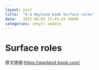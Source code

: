 ```yaml
---
layout: post
title:  "6.4 Wayland book Surface roles"
date:   2022-08-05 13:45:29 +0800
categories: jekyll update
---
```

# Surface roles

原文链接:https://wayland-book.com/

